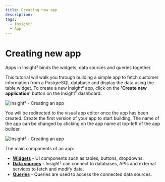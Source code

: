 ```yaml
---
title: Creating new app
description:
tags:
  - Insight²
  - App
---
```


# Creating new app


Apps in Insight² binds the widgets, data sources and queries together.


This tutorial will walk you through building a simple app to fetch customer information from a PostgreSQL database and display the data using the table widget.
To create a new Insight² app, click on the **'Create new application'** button on the Insight² dashboard.



![Insight² - Creating an app](/_images/insight2/tutorial/creating-new-app/dashboard_in2.png)



You will be redirected to the visual app editor once the app has been created. Create the first version of your app to start building. The name of the app can be changed by clicking on the app name at top-left of the app builder.



![Insight² - Creating an app](/_images/insight2/tutorial/creating-new-app/visual-app-editor_in2.png)



The main components of an app:

- **[Widgets](/insight2/tutorial/adding-widget/)** - UI components such as tables, buttons, dropdowns.
- **[Data sources](/insight2/tutorial/adding-a-datasource/)** - Insight² can connect to databases, APIs and external services to fetch and modify data.
- **[Queries](/insight2/tutorial/building-queries/)** - Queries are used to access the connected data sources.

